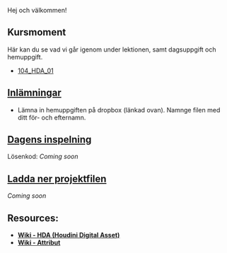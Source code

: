 Hej och välkommen!

## Kursmoment
Här kan du se vad vi går igenom under lektionen, samt dagsuppgift och hemuppgift.

* [104_HDA_01](https://github.com/Studio-Konkret/Technical-Direction/tree/main/Kursmoment/104_HDA_01)

## [Inlämningar](https://www.dropbox.com/scl/fo/7knvcw3uwap66aprfmbmm/AHCxvcDwQrqNRMpdJkxHkrg?rlkey=e38urnzaxjeoqhl5c72hicyxu&st=md5j79fp&dl=0)

- Lämna in hemuppgiften på dropbox (länkad ovan). Namnge filen med ditt för- och efternamn.

## [Dagens inspelning](https://zoom.us/rec/share/8JZivogS8f9wonbBCAZdj8Uw2Lp_q-yWkc6vuhg5Ov2b6FIprpvrJeWWwnVNlSnz.FUqVve5Toxg9vtq1)

Lösenkod: *Coming soon*

## <a href="https://raw.githubusercontent.com/Studio-Konkret/Technical-Direction/main/Nackademin/T3D24/Houdini%20och%20Procedurella%20Milj%C3%B6er%201/DAG_06/DAG_06.hiplc" target="_blank">Ladda ner projektfilen</a>


*Coming soon*

## Resources:
- [**Wiki - HDA (Houdini Digital Asset)**](https://github.com/Studio-Konkret/Technical-Direction/wiki/HDA-(Houdini-Digital-Asset))
- [**Wiki - Attribut**](https://github.com/Studio-Konkret/Technical-Direction/wiki/Attribut)
